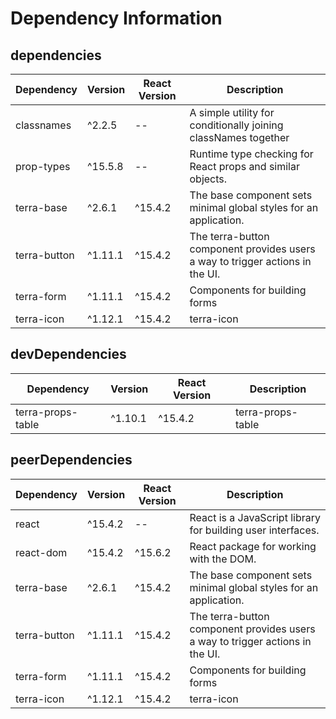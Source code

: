 # Dependency Information

## dependencies
| Dependency | Version | React Version | Description |
|-|-|-|-|
| classnames | ^2.2.5 | -- | A simple utility for conditionally joining classNames together |
| prop-types | ^15.5.8 | -- | Runtime type checking for React props and similar objects. |
| terra-base | ^2.6.1 | ^15.4.2 | The base component sets minimal global styles for an application. |
| terra-button | ^1.11.1 | ^15.4.2 | The terra-button component provides users a way to trigger actions in the UI. |
| terra-form | ^1.11.1 | ^15.4.2 | Components for building forms |
| terra-icon | ^1.12.1 | ^15.4.2 | terra-icon |

## devDependencies
| Dependency | Version | React Version | Description |
|-|-|-|-|
| terra-props-table | ^1.10.1 | ^15.4.2 | terra-props-table |

## peerDependencies
| Dependency | Version | React Version | Description |
|-|-|-|-|
| react | ^15.4.2 | -- | React is a JavaScript library for building user interfaces. |
| react-dom | ^15.4.2 | ^15.6.2 | React package for working with the DOM. |
| terra-base | ^2.6.1 | ^15.4.2 | The base component sets minimal global styles for an application. |
| terra-button | ^1.11.1 | ^15.4.2 | The terra-button component provides users a way to trigger actions in the UI. |
| terra-form | ^1.11.1 | ^15.4.2 | Components for building forms |
| terra-icon | ^1.12.1 | ^15.4.2 | terra-icon |
